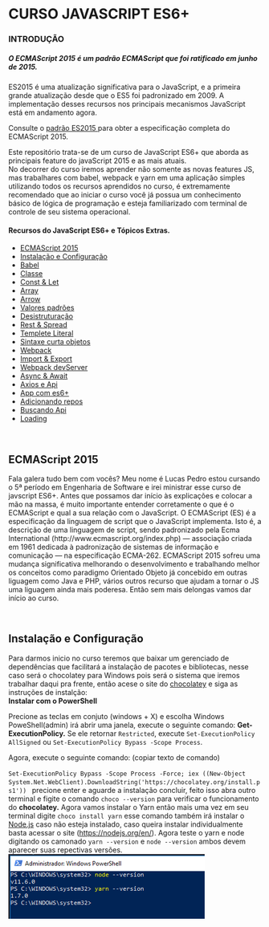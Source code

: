 # CURSO JAVASCRIPT ES6+

### INTRODUÇÃO
<h5>O ECMAScript 2015 é um padrão ECMAScript que foi ratificado em junho de 2015.</h5>

<p>ES2015 é uma atualização significativa para o JavaScript, e a primeira grande atualização desde que o ES5 foi padronizado em 2009. A implementação desses recursos nos principais mecanismos JavaScript está em andamento agora.

Consulte o <a href="http://www.ecma-international.org/ecma-262/6.0/index.html" target="blank">padrão ES2015 </a> para obter a especificação completa do ECMAScript 2015.</p>

<p>Este repositório trata-se de um curso de JavaScript ES6+ que aborda as principais feature do javaScript 2015 e as mais atuais. <br> No decorrer do curso iremos aprender não somente as novas features JS, mas trabalhares com babel, webpack e yarn em uma aplicação simples utilizando todos os recursos aprendidos no curso, é extremamente recomendado que ao iniciar o curso você já possua um conhecimento básico de lógica de programação e esteja familiarizado com terminal de controle de seu sistema operacional.</p>

<h4>Recursos do JavaScript ES6+ e Tópicos Extras.</h4>
<ul>
    <li><a href="https://github.com/lucaspedronet/curso-ecmas6-news-features#-ecmascript-2015-" target="blank">ECMAScript 2015</a></li>
    <li><a href="/ECMAScript 2015" target="blank">Instalação e Configuração</a></li>
    <li><a href="/ECMAScript 2015" target="blank">Babel</a></li>
    <li><a href="#" target="blank">Classe</a></li>
    <li><a href="#" target="blank">Const & Let</a></li>
    <li><a href="#" target="blank">Array</a></li>
    <li><a href="#" target="blank">Arrow</a></li>
    <li><a href="#" target="blank">Valores padrões</a></li>
    <li><a href="#" target="blank">Desistruturação</a></li>
    <li><a href="#" target="blank">Rest & Spread</a></li>
    <li><a href="#" target="blank">Templete Literal</a></li>
    <li><a href="#" target="blank">Sintaxe curta objetos</a></li>
    <li><a href="#" target="blank">Webpack</a></li>
    <li><a href="#" target="blank">Import & Export</a></li>
    <li><a href="#" target="blank">Webpack devServer</a></li>
    <li><a href="#" target="blank">Async & Await</a></li>
    <li><a href="#" target="blank">Axios e Api</a></li>
    <li><a href="#" target="blank">App com es6+</a></li>
    <li><a href="#" target="blank">Adicionando repos</a></li>
    <li><a href="#" target="blank">Buscando Api</a></li>
    <li><a href="#" target="blank">Loading</a></li>
</ul>

<br>
<h2> ECMAScript 2015 </h2>
<p>
Fala galera tudo bem com vocês? Meu nome é Lucas Pedro estou cursando o 5ª período em Engenharia de Software e irei ministrar esse curso de javscript ES6+. Antes que possamos dar início às explicações e colocar a mão na	massa, é muito importante entender corretamente o que é o ECMAScript e qual a sua relação com o JavaScript. O ECMAScript (ES) é a especificação da linguagem de script que o JavaScript implementa. Isto é, a descrição de uma linguagem de script, sendo padronizado	pela Ecma International (http://www.ecmascript.org/index.php) —	associação criada em 1961 dedicada à padronização de	sistemas de	informação e comunicação — na especificação	ECMA-262. ECMAScript 2015 sofreu uma mudança significativa melhorando o desenvolvimento e trabalhando melhor os conceitos como paradigmo Orientado Objeto já concebido em outras liguagem como Java e PHP, vários outros recurso que ajudam a tornar o JS uma liguagem ainda mais poderesa.
Então sem mais delongas vamos dar início ao curso. </p> <br>
<p>
<h2> Instalação e Configuração </h2>

Para darmos inicio no curso teremos que baixar um gerenciado de dependências que facilitará a instalação de pacotes e bibliotecas, nesse caso será o chocolatey para Windows pois será o sistema que iremos trabalhar daqui pra frente, então acese o site do <a href="https://chocolatey.org/" target="blank">chocolatey</a> e siga as instruções de instalção: <br>
<b>Instalar com o PowerShell</b><br>

Precione as teclas em conjuto (windows + X) e escolha Windows PoweShell(admin) irá abrir uma janela, execute o seguinte comando: <b>Get-ExecutionPolicy.</b> Se ele retornar `Restricted`, execute `Set-ExecutionPolicy AllSigned` ou `Set-ExecutionPolicy Bypass -Scope Process`.
</p>
<p>Agora, execute o seguinte comando: (copiar texto de comando)</p>

`Set-ExecutionPolicy Bypass -Scope Process -Force; iex ((New-Object System.Net.WebClient).DownloadString('https://chocolatey.org/install.ps1')) ` precione enter e aguarde a instalação concluir, feito isso abra outro terminal e figite o comando `choco --version` para verificar o funcionamento do <b>chocolatey.</b> Agora vamos instalar o Yarn então mais uma vez em seu terminal digite `choco install yarn` esse comando também irá instalar o <a href="https://nodejs.org" target="blank">Node.js</a> caso não esteja instalado, caso queira instalar individualmente basta acessar o site (<a href="https://nodejs.org/en/" target="blank">https://nodejs.org/en/</a>). Agora teste o yarn e node digitando os camonado `yarn --version` e `node --version` ambos devem aparecer suas repectivas versões.<br>
<img src="img/node_yarn_version.png" />